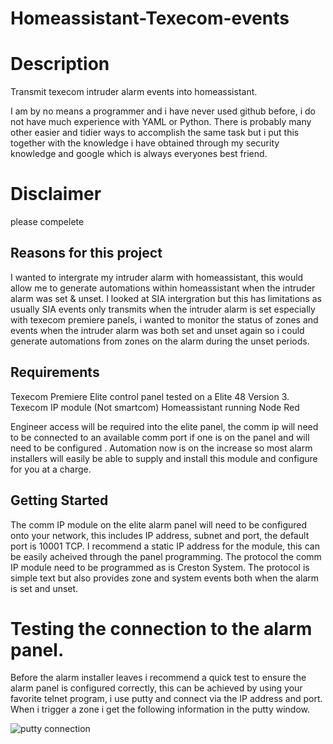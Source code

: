 # Homeassistant-Texecom-events

# Description
Transmit texecom intruder alarm events into homeassistant. 

I am by no means a programmer and i have never used github before, i do not have much experience with YAML or Python. There is probably many other easier and tidier ways to accomplish the same task but i put this together with the knowledge i have obtained through my security knowledge and google which is always everyones best friend. 

# Disclaimer

please compelete

## Reasons for this project
I wanted to intergrate my intruder alarm with homeassistant, this would allow me to generate automations within homeassistant when the intruder alarm was set & unset. 
I looked at SIA intergration but this has limitations as usually SIA events only transmits when the intruder alarm is set especially with texecom premiere panels, i wanted to monitor the status of zones and events when the intruder alarm was both set and unset again so i could generate automations from zones on the alarm during the unset periods.

## Requirements

Texecom Premiere Elite control panel tested on a Elite 48 Version 3.
Texecom IP module (Not smartcom)
Homeassistant running Node Red

Engineer access will be required into the elite panel, the comm ip will need to be connected to an available comm port if one is on the panel and will need to be configured .
Automation now is on the increase so most alarm installers will easily be able to supply and install this module and configure for you at a charge.

## Getting Started

The comm IP module on the elite alarm panel will need to be configured onto your network, this includes IP address, subnet and port, the default port is 10001 TCP. I recommend a static IP address for the module, this can be easily acheived through the panel programming.
The protocol the comm IP module need to be programmed as is Creston System. The protocol is simple text but also provides zone and system events both when the alarm is set and unset.

# Testing the connection to the alarm panel.

Before the alarm installer leaves i recommend a quick test to ensure the alarm panel is configured correctly, this can be achieved by using your favorite telnet program, i use putty and connect via the IP address and port. When i trigger a zone i get the following information in the putty window.

![putty connection](https://user-images.githubusercontent.com/53712651/127568327-939233dc-7dd4-4239-97d8-2adec89e4045.PNG)
